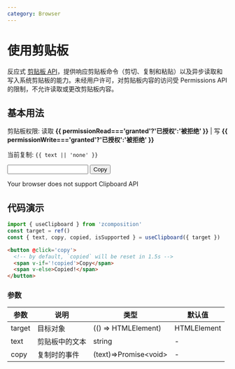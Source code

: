 ```yaml
---
category: Browser
---
```


# 使用剪贴板

反应式 [剪贴板 API](https://developer.mozilla.org/en-US/docs/Web/API/Clipboard_API)，提供响应剪贴板命令（剪切、复制和粘贴）以及异步读取和写入系统剪贴板的能力。未经用户许可，对剪贴板内容的访问受 Permissions API 的限制，不允许读取或更改剪贴板内容。

## 基本用法

<script setup lang="ts">
import { ref } from 'vue'
import { usePermission } from '../../../../../../src/usePermission'
import { useClipboard } from '../../../../../../src/useClipboard'
const input = ref('')

const { text, isSupported, copy } = useClipboard()
const permissionRead = usePermission('clipboard-read')
const permissionWrite = usePermission('clipboard-write')
</script>

  <div v-if="isSupported" style="margin-top:10px">
    <note>
      剪贴板权限: 读取 <b>{{ permissionRead==='granted'?'已授权':'被拒绝' }}</b> | 写
      <b>{{ permissionWrite==='granted'?'已授权':'被拒绝' }}</b>
    </note>
    <p>
      当前复制: <code>{{ text || 'none' }}</code>
    </p>
    <input v-model="input" type="text">
    <button @click="copy(input)">
      Copy
    </button>
  </div>
  <p v-else>
    Your browser does not support Clipboard API
  </p>

## 代码演示

```js
import { useClipboard } from 'zcomposition'
const target = ref()
const { text, copy, copied, isSupported } = useClipboard({ target })
```

```html
<button @click='copy'>
  <!-- by default, `copied` will be reset in 1.5s -->
  <span v-if='!copied'>Copy</span>
  <span v-else>Copied!</span>
</button>
```
### 参数

| 参数       | 说明                 | 类型         | 默认值  |
| -------    | ------------------- | ----------- | ------ |
| target | 目标对象	         | (() => HTMLElement) | HTMLElement | React.RefObject	    | -       |
| text   | 剪贴板中的文本          | string   | -       |
| copy   | 复制时的事件          | (text)=>Promise\<void\>   | -       |
